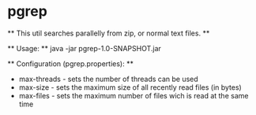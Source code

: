 # pgrep

** This util searches parallelly from zip, or normal text files. **


** Usage: **
java -jar pgrep-1.0-SNAPSHOT.jar


** Configuration (pgrep.properties): **
- max-threads - sets the number of threads can be used
- max-size - sets the maximum size of all recently read files (in bytes)
- max-files - sets the maximum number of files wich is read at the same time 
